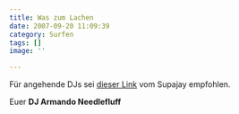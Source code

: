 ```yaml
---
title: Was zum Lachen
date: 2007-09-20 11:09:39
category: Surfen
tags: []
image: ''

---
```


Für angehende DJs sei [dieser Link](http://www.mydjname.com/) vom Supajay empfohlen.  

  

Euer **DJ Armando Needlefluff**
